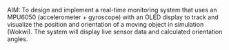 AIM:
To design and implement a real-time monitoring system that uses an MPU6050 (accelerometer + gyroscope) with an OLED display to track and visualize the position and orientation of a moving object in simulation (Wokwi). The system will display live sensor data and calculated orientation angles.






